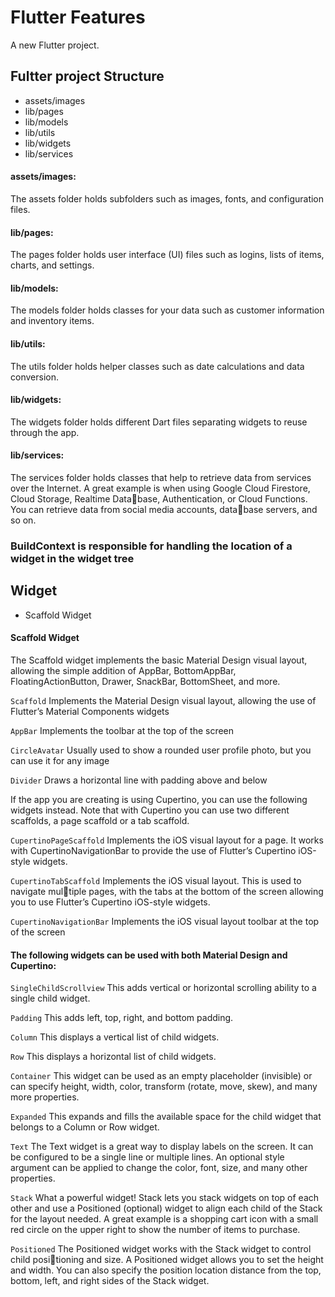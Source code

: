 # Flutter Features

A new Flutter project.

## Fultter project Structure 
- assets/images
- lib/pages
- lib/models
- lib/utils
- lib/widgets
- lib/services

#### assets/images: 
The assets folder holds subfolders such as images, fonts, and configuration files.
#### lib/pages: 
The pages folder holds user interface (UI) files such as logins, lists of items, charts, 
and settings.
#### lib/models: 
The models folder holds classes for your data such as customer information and 
inventory items.
#### lib/utils: 
The utils folder holds helper classes such as date calculations and data conversion.
#### lib/widgets: 
The widgets folder holds different Dart files separating widgets to reuse 
through the app.
#### lib/services: 
The services folder holds classes that help to retrieve data from services over the 
Internet. A great example is when using Google Cloud Firestore, Cloud Storage, Realtime Database, Authentication, or Cloud Functions. You can retrieve data from social media accounts, database servers, and so on.


### BuildContext is responsible for handling the location of a widget in the widget tree


## Widget 
* Scaffold Widget

#### Scaffold Widget
  The Scaffold widget implements the 
basic Material Design visual layout, allowing the simple addition of 
AppBar, BottomAppBar, FloatingActionButton, Drawer, SnackBar, BottomSheet, and more.

`Scaffold` Implements the Material Design visual layout, allowing the use of Flutter’s 
Material Components widgets

`AppBar` Implements the toolbar at the top of the screen

`CircleAvatar` Usually used to show a rounded user profile photo, but you can use it 
for any image

`Divider` Draws a horizontal line with padding above and below

If the app you are creating is using Cupertino, you can use the following widgets instead. Note that 
with Cupertino you can use two different scaffolds, a page scaffold or a tab scaffold.

`CupertinoPageScaffold` Implements the iOS visual layout for a page. It works with 
CupertinoNavigationBar to provide the use of Flutter’s Cupertino iOS-style widgets.

`CupertinoTabScaffold` Implements the iOS visual layout. This is used to navigate multiple pages, with the tabs at the bottom of the screen allowing you to use Flutter’s Cupertino 
iOS-style widgets.

`CupertinoNavigationBar` Implements the iOS visual layout toolbar at the top of 
the screen

#### The following widgets can be used with both Material Design and Cupertino:

`SingleChildScrollview` This adds vertical or horizontal scrolling ability to a single 
child widget.

`Padding` This adds left, top, right, and bottom padding.

`Column` This displays a vertical list of child widgets.

`Row` This displays a horizontal list of child widgets.

`Container` This widget can be used as an empty placeholder (invisible) or can specify 
height, width, color, transform (rotate, move, skew), and many more properties.

`Expanded` This expands and fills the available space for the child widget that belongs to a 
Column or Row widget.

`Text` The Text widget is a great way to display labels on the screen. It can be configured 
to be a single line or multiple lines. An optional style argument can be applied to change 
the color, font, size, and many other properties.

`Stack` What a powerful widget! Stack lets you stack widgets on top of each other and use 
a Positioned (optional) widget to align each child of the Stack for the layout needed. A 
great example is a shopping cart icon with a small red circle on the upper right to show the 
number of items to purchase.

`Positioned` The Positioned widget works with the Stack widget to control child positioning and size. A Positioned widget allows you to set the height and width. You can also specify the position location distance from the top, bottom, left, and right sides of the 
Stack widget.
